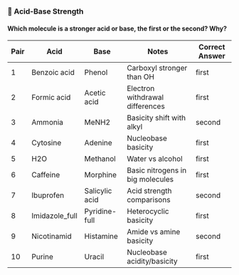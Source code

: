### 🥈 Acid-Base Strength

#### Which molecule is a stronger acid or base, the first or the second? Why?

| Pair | Acid               | Base              | Notes                                  | Correct Answer |
|------|--------------------|-------------------|----------------------------------------|----------------|
| 1    | Benzoic acid        | Phenol           | Carboxyl stronger than OH              | first |
| 2    | Formic acid         | Acetic acid       | Electron withdrawal differences        | first |
| 3    | Ammonia             | MeNH2             | Basicity shift with alkyl              | second |
| 4    | Cytosine            | Adenine           | Nucleobase basicity                    | first |
| 5    | H2O                 | Methanol          | Water vs alcohol                       | first |
| 6    | Caffeine            | Morphine          | Basic nitrogens in big molecules       | first |
| 7    | Ibuprofen           | Salicylic acid    | Acid strength comparisons              | second |
| 8    | Imidazole_full      | Pyridine-full     | Heterocyclic basicity                  | first |
| 9    | Nicotinamid         | Histamine         | Amide vs amine basicity                | second |
| 10   | Purine              | Uracil            | Nucleobase acidity/basicity            | first |

